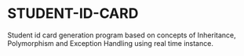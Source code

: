 # STUDENT-ID-CARD
Student id card generation program based on concepts of Inheritance, Polymorphism and Exception Handling using real time instance. 
